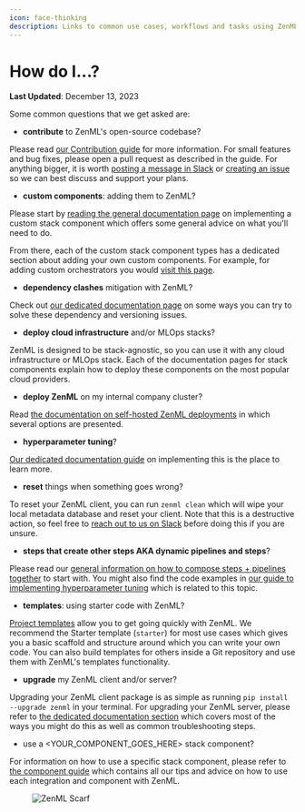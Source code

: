 ```yaml
---
icon: face-thinking
description: Links to common use cases, workflows and tasks using ZenML.
---
```


# How do I...?

**Last Updated**: December 13, 2023

Some common questions that we get asked are:

* **contribute** to ZenML's open-source codebase?

Please read [our Contribution guide](https://github.com/zenml-io/zenml/blob/main/CONTRIBUTING.md) for more information. For small features and bug fixes, please open a pull request as described in the guide. For anything bigger, it is worth [posting a message in Slack](https://zenml.io/slack/) or [creating an issue](https://github.com/zenml-io/zenml/issues/new/choose) so we can best discuss and support your plans.

* **custom components**: adding them to ZenML?

Please start by [reading the general documentation page](../how-to/infrastructure-deployment/stack-deployment/implement-a-custom-stack-component.md) on implementing a custom stack component which offers some general advice on what you'll need to do.

From there, each of the custom stack component types has a dedicated section about adding your own custom components. For example, for adding custom orchestrators you would [visit this page](../component-guide/orchestrators/custom.md).

* **dependency clashes** mitigation with ZenML?

Check out [our dedicated documentation page](../how-to/infrastructure-deployment/configure-python-environments/handling-dependencies.md) on some ways you can try to solve these dependency and versioning issues.

* **deploy cloud infrastructure** and/or MLOps stacks?

ZenML is designed to be stack-agnostic, so you can use it with any cloud infrastructure or MLOps stack. Each of the documentation pages for stack components explain how to deploy these components on the most popular cloud providers.

* **deploy ZenML** on my internal company cluster?

Read [the documentation on self-hosted ZenML deployments](../getting-started/deploying-zenml/README.md) in which several options are presented.

* **hyperparameter tuning**?

[Our dedicated documentation guide](../how-to/pipeline-development/build-pipelines/hyper-parameter-tuning.md) on implementing this is the place to learn more.

* **reset** things when something goes wrong?

To reset your ZenML client, you can run `zenml clean` which will wipe your local metadata database and reset your client. Note that this is a destructive action, so feel free to [reach out to us on Slack](https://zenml.io/slack/) before doing this if you are unsure.

* **steps that create other steps AKA dynamic pipelines and steps**?

Please read our [general information on how to compose steps + pipelines together](../user-guide/starter-guide/create-an-ml-pipeline.md) to start with. You might also find the code examples in [our guide to implementing hyperparameter tuning](../how-to/pipeline-development/build-pipelines/hyper-parameter-tuning.md) which is related to this topic.

* **templates**: using starter code with ZenML?

[Project templates](../how-to/setting-up-a-project-repository/using-project-templates.md) allow you to get going quickly with ZenML. We recommend the Starter template (`starter`) for most use cases which gives you a basic scaffold and structure around which you can write your own code. You can also build templates for others inside a Git repository and use them with ZenML's templates functionality.

* **upgrade** my ZenML client and/or server?

Upgrading your ZenML client package is as simple as running `pip install --upgrade zenml` in your terminal. For upgrading your ZenML server, please refer to [the dedicated documentation section](../getting-started/deploying-zenml/manage-the-deployed-services/upgrade-the-version-of-the-zenml-server.md) which covers most of the ways you might do this as well as common troubleshooting steps.

* use a \<YOUR\_COMPONENT\_GOES\_HERE> stack component?

For information on how to use a specific stack component, please refer to [the component guide](../component-guide/README.md) which contains all our tips and advice on how to use each integration and component with ZenML.

<figure><img src="https://static.scarf.sh/a.png?x-pxid=f0b4f458-0a54-4fcd-aa95-d5ee424815bc" alt="ZenML Scarf"><figcaption></figcaption></figure>
